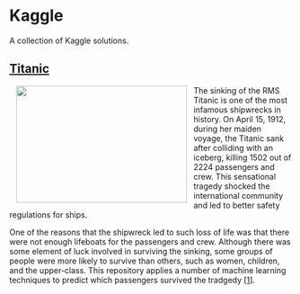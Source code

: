 # Kaggle
A collection of Kaggle solutions. 

## [Titanic](https://github.com/whiteg5/kaggle/tree/master/Titanic)


<img src="https://upload.wikimedia.org/wikipedia/en/6/65/Titanic_Colourised%2C_photographed_in_Southampton.png" align="left" height="208" width="304" hspace="12" vspace="0">

The sinking of the RMS Titanic is one of the most infamous shipwrecks in history.  On April 15, 1912, during her maiden voyage, the Titanic sank after colliding with an iceberg, killing 1502 out of 2224 passengers and crew. This sensational tragedy shocked the international community and led to better safety regulations for ships.

One of the reasons that the shipwreck led to such loss of life was that there were not enough lifeboats for the passengers and crew. Although there was some element of luck involved in surviving the sinking, some groups of people were more likely to survive than others, such as women, children, and the upper-class. This repository applies a number of machine learning techniques to predict which passengers survived the tradgedy [[1]](https://github.com/whiteg5/kaggle/tree/master/Titanic).
